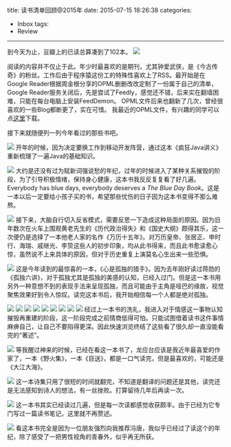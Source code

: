 title: 读书清单回顾@2015年
date: 2015-07-15 18:26:38
categories:
- Inbox
tags:
- Review
---
到今天为止，豆瓣上的已读总算凑到了102本。
![](http://7xkfin.com1.z0.glb.clouddn.com/20150715_douban_read.jpg)
<!--more-->
阅读的内容并不仅止于此。年少时最喜欢的是期刊，尤其钟爱武侠，是《今古传奇》的粉丝。工作后由于程序猿这份工的特殊性喜欢上了RSS。最开始是在Google Reader根据周金根分享的OPML删删改改定制了一份属于自己的清单，Google Reader服务关闭后，先是尝试了Feedly，感觉还不错，后来实在翻墙困难，只能在每台电脑上安装FeedDemon。 OPML文件后来也翻新了几次，曾经很喜欢的一些Blog都断更了，实在可惜。
我最近的OPML文件，有兴趣的同学可以点[这里](http://pan.baidu.com/s/1c0CqXUS)下载。

接下来就随便列一列今年看过的那些书吧。

![](http://img4.douban.com/lpic/s6862076.jpg)
开年的时候，因为决定要换工作到移动开发阵营，通过这本《疯狂Java讲义》重新梳理了一遍Java的基础知识。

![](http://img3.douban.com/lpic/s4249614.jpg)
大约是还没有过为赋新词强说愁的年纪，过年的时候进入了某种关系摧毁的阶段，为了引导积极情绪，保持身心健康，这本书我反反复复看了好几遍。Everybody has blue days, everybody deserves a *The Blue Day Book*。这是一本以后一定要给小孩子买的书，希望那些忧伤的日子因为这本书变得不那么难熬。

![](http://img3.douban.com/lpic/s1800355.jpg)
接下来，大脑自行切入反省模式，需要反思一下造成这种局面的原因。因为旧年数次在火车上围观黄老先生的《历代政治得失》和《国史大纲》颇得其乐，这一次便仍是选择了一本他老人家的名作《万历十五年》。对万历皇帝、张居正、申时行、海瑞、戚继光、李贽这些人的初步印象，均从此书得来，而且此书愈读愈心惊，虽然说不上来具体的原因，但对于历史重复上演莫名心生出来一些恐惧。

![](http://img4.douban.com/lpic/s1436379.jpg)
这是今年读到的最惊喜的一本，《心是孤独的猎手》。因为去年刚好读过蒋勋的《孤独六讲》，对于孤独尤其是孤独的美感的认知，已经入过门。但是这一本书用另外一种意想不到的表现手法来呈现孤独，而且可能由于主角是哑巴的缘故，视觉聚焦效果好到令人惊叹。读完这本书后，我开始相信每一个人都是绝对孤独。

![](http://img3.douban.com/lpic/s2121681.jpg)
![](http://img4.douban.com/lpic/s6252848.jpg)
![](http://img3.douban.com/lpic/s4339900.jpg)
![](http://img3.douban.com/lpic/s7082600.jpg)
![](http://img4.douban.com/lpic/s4533799.jpg)
![](http://img4.douban.com/lpic/s6641009.jpg)
![](http://img4.douban.com/lpic/s4240009.jpg)
![](http://img3.douban.com/lpic/s26813160.jpg)
![](http://img3.douban.com/lpic/s10478970.jpg)
经过上一本书的洗礼，我进入对于情感这一事物认知摧毁再重建的阶段，这一阶段完成之前情商低得可怕。只能试图借着读书这件事情麻痹自己，让自己不要陷得更深。因此快速浏览终结了这些看了很久却一直没能看完的“著述”。

![](http://img4.douban.com/lpic/s3993878.jpg)
等我醒过神来的时候，已经在看这一本书了，龙应台应该是我近年最喜爱的作家了，一本《野火集》，一本《目送》，都是一口气读完，但是最喜欢的，可能还是《大江大海》。

![](http://img3.douban.com/lpic/s3679561.jpg)
这一本诗集只用了很短的时间就翻完，不知道是翻译的问题还是其他，读完还是无法感知到诗人的想法，有一丝挫败。打算留待几年后再读一次。

![](http://img3.douban.com/lpic/s27226695.jpg)
这一本书其实已经读过几遍，但是每一次读都感觉收获颇丰。由于已经为它专门写过一篇读书笔记，这里就不再赘述。

![](http://img3.douban.com/lpic/s4401800.jpg)
看这本书完全是因为一位朋友强烈向我推荐冯唐，我似乎已经过了读这个的年纪，除了感受了一把男性视角的青春外，似乎再无所获。
